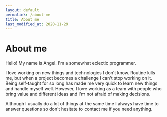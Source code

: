 ```yaml
---
layout: default
permalink: /about-me
title: About me
last_modified_at: 2020-11-29
---
```


# About me

Hello!
My name is Angel. I'm a somewhat eclectic programmer.

I love working on new things and technologies I don't know. Routine kills me, but when a project becomes a challenge I can't stop working on it.
Being self-taught for so long has made me very quick to learn new things and handle myself well.
However, I love working as a team with people who bring value and different ideas and I'm not afraid of making decisions.

Although I usually do a lot of things at the same time I always have time to answer questions so don't hesitate to contact me if you need anything.
